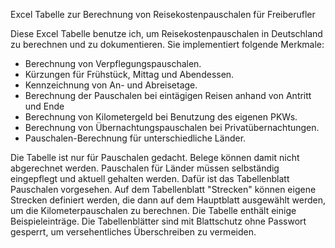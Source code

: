 Excel Tabelle zur Berechnung von Reisekostenpauschalen für Freiberufler

Diese Excel Tabelle benutze ich, um Reisekostenpauschalen in Deutschland zu berechnen und zu dokumentieren.
Sie implementiert folgende Merkmale:
* Berechnung von Verpflegungspauschalen.
* Kürzungen für Frühstück, Mittag und Abendessen.
* Kennzeichnung von An- und Abreisetage.
* Berechnung der Pauschalen bei eintägigen Reisen anhand von Antritt und Ende
* Berechnung von Kilometergeld bei Benutzung des eigenen PKWs.
* Berechnung von Übernachtungspauschalen bei Privatübernachtungen.
* Pauschalen-Berechnung für unterschiedliche Länder.

Die Tabelle ist nur für Pauschalen gedacht. Belege können damit nicht abgerechnet werden. Pauschalen für Länder müssen selbständig eingepflegt und aktuell gehalten werden. Dafür ist das Tabellenblatt Pauschalen vorgesehen. 
Auf dem Tabellenblatt "Strecken" können eigene Strecken definiert werden, die dann auf dem Hauptblatt ausgewählt werden, um die Kilometerpauschalen zu berechnen.
Die Tabelle enthält einige Beispieleinträge. Die Tabellenblätter sind mit Blattschutz ohne Passwort gesperrt, um versehentliches Überschreiben zu vermeiden. 
